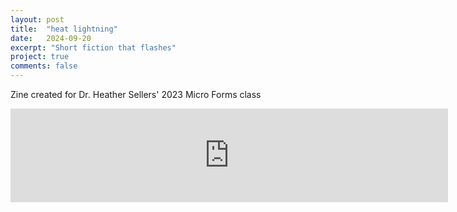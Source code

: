 ```yaml
---
layout: post
title:  "heat lightning"
date:   2024-09-20
excerpt: "Short fiction that flashes"
project: true
comments: false
---
```

Zine created for Dr. Heather Sellers' 2023 Micro Forms class

<embed src="https://ddykiel.github.io/assets/heat-lightning-zine.pdf" type="application/pdf" width="700px"/>

